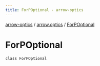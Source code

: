 ```yaml
---
title: ForPOptional - arrow-optics
---
```


[arrow-optics](../index.html) / [arrow.optics](index.html) / [ForPOptional](./-for-p-optional.html)

# ForPOptional

`class ForPOptional`